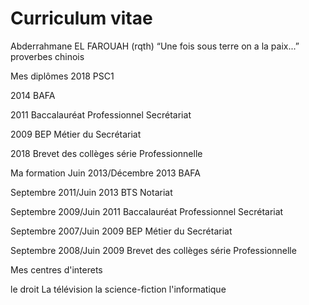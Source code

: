 # Curriculum vitae

Abderrahmane EL FAROUAH (rqth) “Une fois sous terre on a la paix...” proverbes chinois

Mes diplômes
2018 PSC1

2014 BAFA

2011 Baccalauréat Professionnel Secrétariat

2009 BEP Métier du Secrétariat

2018 Brevet des collèges série Professionnelle

 
Ma formation
Juin 2013/Décembre 2013 BAFA

Septembre 2011/Juin 2013 BTS Notariat

Septembre 2009/Juin 2011 Baccalauréat Professionnel Secrétariat

Septembre 2007/Juin 2009 BEP Métier du Secrétariat

Septembre 2008/Juin 2009 Brevet des collèges série Professionnelle

 
Mes centres d'interets

le droit
La télévision
la science-fiction
l'informatique
